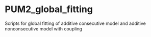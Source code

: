# PUM2_global_fitting
Scripts for global fitting of additive consecutive model and additive nonconsecutive model with coupling
